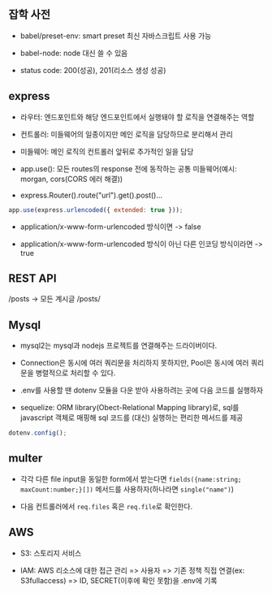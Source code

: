 ## 잡학 사전

-   babel/preset-env: smart preset 최신 자바스크립트 사용 가능

-   babel-node: node 대신 쓸 수 있음

-   status code: 200(성공), 201(리소스 생성 성공)

## express

-   라우터: 엔드포인트와 해당 엔드포인트에서 실행돼야 할 로직을 연결해주는 역할

-   컨트롤러: 미들웨어의 일종이지만 메인 로직을 담당하므로 분리해서 관리

-   미들웨어: 메인 로직의 컨트롤러 앞뒤로 추가적인 일을 담당

-   app.use(): 모든 routes의 response 전에 동작하는 공통 미들웨어(예시: morgan, cors(CORS 에러 해결))

-   express.Router().route("url").get().post()...

```js
app.use(express.urlencoded({ extended: true }));
```

-   application/x-www-form-urlencoded 방식이면 -> false

-   application/x-www-form-urlencoded 방식이 아닌 다른 인코딩 방식이라면 -> true

## REST API

/posts -> 모든 계시글
/posts/

## Mysql

-   mysql2는 mysql과 nodejs 프로젝트를 연결해주는 드라이버이다.

-   Connection은 동시에 여러 쿼리문을 처리하지 못하지만, Pool은 동시에 여러 쿼리문을 병렬적으로 처리할 수 있다.

-   .env를 사용할 땐 dotenv 모듈을 다운 받아 사용하려는 곳에 다음 코드를 실행하자

-   sequelize: ORM library(Obect-Relational Mapping library)로, sql를 javascript 객체로 매핑해 sql 코드를 (대신) 실행하는 편리한 메서드를 제공

```js
dotenv.config();
```

## multer

-   각각 다른 file input을 동일한 form에서 받는다면 `fields({name:string; maxCount:number;}[])` 메서드를 사용하자(하나라면 `single("name")`)

-   다음 컨트롤러에서 `req.files` 혹은 `req.file`로 확인한다.

## AWS

-   S3: 스토리지 서비스

-   IAM: AWS 리소스에 대한 접근 관리 => 사용자 => 기존 정책 직접 연결(ex: S3fullaccess) => ID, SECRET(이후에 확인 못함)을 .env에 기록
